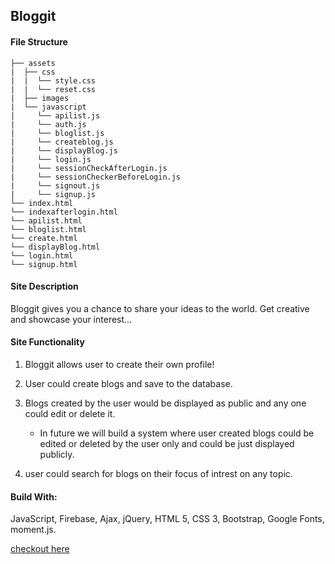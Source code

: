## Bloggit

#### File Structure

```
├── assets
|  ├── css
|  |  └── style.css
|  |  └── reset.css
|  ├── images
|  └── javascript
|     └── apilist.js
|     └── auth.js
|     └── bloglist.js
|     └── createblog.js
|     └── displayBlog.js
|     └── login.js
|     └── sessionCheckAfterLogin.js
|     └── sessionCheckerBeforeLogin.js
|     └── signout.js
|     └── signup.js
└── index.html
└── indexafterlogin.html
└── apilist.html
└── bloglist.html
└── create.html
└── displayBlog.html
└── login.html
└── signup.html

```

#### Site Description

Bloggit gives you a chance to share your ideas to the world. Get creative and showcase your interest...

#### Site Functionality

1. Bloggit allows user to create their own profile!

2. User could create blogs and save to the database.

3. Blogs created by the user would be displayed as public and any one could edit or delete it.

   - In future we will build a system where user created blogs could be edited or deleted by the user only and could be just displayed publicly.

4. user could search for blogs on their focus of intrest on any topic.

#### Build With:

JavaScript, Firebase, Ajax, jQuery, HTML 5, CSS 3, Bootstrap, Google Fonts, moment.js.

[checkout here](https://priyanshkumar.github.io/Bloggit/)
